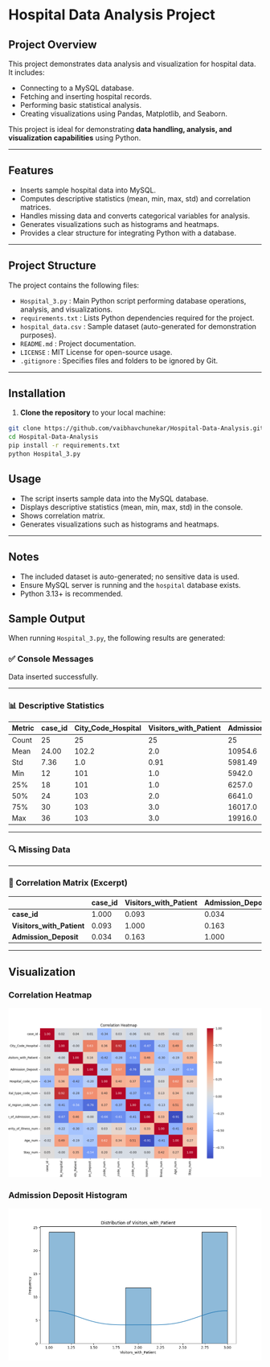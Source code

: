 # Hospital Data Analysis Project

## Project Overview
This project demonstrates data analysis and visualization for hospital data. It includes:
- Connecting to a MySQL database.
- Fetching and inserting hospital records.
- Performing basic statistical analysis.
- Creating visualizations using Pandas, Matplotlib, and Seaborn.

This project is ideal for demonstrating **data handling, analysis, and visualization capabilities** using Python.

---

## Features
- Inserts sample hospital data into MySQL.
- Computes descriptive statistics (mean, min, max, std) and correlation matrices.
- Handles missing data and converts categorical variables for analysis.
- Generates visualizations such as histograms and heatmaps.
- Provides a clear structure for integrating Python with a database.

---

## Project Structure
The project contains the following files:

- `Hospital_3.py` : Main Python script performing database operations, analysis, and visualizations.
- `requirements.txt` : Lists Python dependencies required for the project.
- `hospital_data.csv` : Sample dataset (auto-generated for demonstration purposes).
- `README.md` : Project documentation.
- `LICENSE` : MIT License for open-source usage.
- `.gitignore` : Specifies files and folders to be ignored by Git.

---

## Installation
1. **Clone the repository** to your local machine:

```bash
git clone https://github.com/vaibhavchunekar/Hospital-Data-Analysis.git
cd Hospital-Data-Analysis
pip install -r requirements.txt
python Hospital_3.py

```

## Usage

- The script inserts sample data into the MySQL database.
- Displays descriptive statistics (mean, min, max, std) in the console.
- Shows correlation matrix.
- Generates visualizations such as histograms and heatmaps.

---

## Notes

- The included dataset is auto-generated; no sensitive data is used.
- Ensure MySQL server is running and the `hospital` database exists.
- Python 3.13+ is recommended.

## Sample Output

When running `Hospital_3.py`, the following results are generated:

### ✅ Console Messages

Data inserted successfully.

---

### 📊 Descriptive Statistics
| Metric | case_id | City_Code_Hospital | Visitors_with_Patient | Admission_Deposit |
|--------|---------|---------------------|------------------------|-------------------|
| Count  | 25      | 25                  | 25                     | 25                |
| Mean   | 24.00   | 102.2               | 2.0                    | 10954.6           |
| Std    | 7.36    | 1.0                 | 0.91                   | 5981.49           |
| Min    | 12      | 101                 | 1.0                    | 5942.0            |
| 25%    | 18      | 101                 | 1.0                    | 6257.0            |
| 50%    | 24      | 103                 | 2.0                    | 6641.0            |
| 75%    | 30      | 103                 | 3.0                    | 16017.0           |
| Max    | 36      | 103                 | 3.0                    | 19916.0           |

---

### 🔍 Missing Data

---

### 🔗 Correlation Matrix (Excerpt)
|                        | case_id | Visitors_with_Patient | Admission_Deposit |
|------------------------|---------|------------------------|-------------------|
| **case_id**            | 1.000   | 0.093                  | 0.034             |
| **Visitors_with_Patient** | 0.093   | 1.000                  | 0.163             |
| **Admission_Deposit**  | 0.034   | 0.163                  | 1.000             |

---


## Visualization

### Correlation Heatmap
![Correlation Heatmap](correlation_heatmap.png)

### Admission Deposit Histogram
![Admission Assitanct Histogram](Visitors_with_Patient.png)

